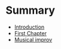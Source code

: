 # Summary

* [Introduction](README.md)
* [First Chapter](chapter1.md)
* [Musical improv](musical-improv.md)

